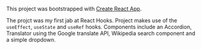 This project was bootstrapped with [Create React App](https://github.com/facebook/create-react-app).

The projct was my first jab at React Hooks. Project makes use of the `useEffect`, `useState` and `useRef` hooks.
Components include an Accordion, Translator using the Google translate API, Wikipedia search component and a simple dropdown.
